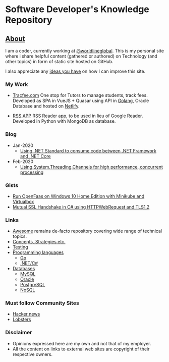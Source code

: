 # Software Developer's Knowledge Repository 

## [About](https://in.linkedin.com/in/sachinsunkle)
I am a coder, currently working at [@worldlineglobal](https://twitter.com/WorldlineGlobal). This is my personal site where i share helpful content (gathered or authored) on Technology (and other topics) in form of static site hosted on GitHub. 

I also appreciate any [ideas you have](https://github.com/sachinsu/sachinsu.github.io/issues/new) on how I can improve this site.

### My Work

- [Tracfee.com](https://tracfee.com) One stop for Tutors to manage students, track fees. Developed as SPA in VueJS + Quasar using API in [Golang](https://golang.org), Oracle Database and hosted on [Netlify](https://netlify.com).

- [RSS APP](https://github.com/sachinsu/rssapp) RSS Reader app, to be used in lieu of Google Reader. Developed in Python with MongoDB as database.

### Blog
- Jan-2020
    - [Using .NET Standard to consume code between .NET Framework and .NET Core](docs/blog/012020/netcoreinterop.md)
- Feb-2020
    - [Using System.Threading.Channels for high performance, concurrent processing](docs/blog/022020/channelsforproducerconsumer.md)


### Gists

- [Run OpenFaas on Windows 10 Home Edition with Minikube and Virtualbox](https://gist.github.com/sachinsu/1785ac68221d093559623dd0716696c1)
- [Mutual SSL Handshake in C# using HTTPWebRequest and TLS1.2](https://gist.github.com/sachinsu/3efcc7f6eb0cc215d5edbc20fc2e48a1)

### Links

- [Awesome](http://awesome.re/) remains de-facto repository covering wide range of technical topics.
- [Concepts, Strategies etc.](docs/programming/programming.md)
- [Testing](docs/programming/testing/testing.md)
- [Programming languages](docs/programming-languages/programming-languages.md)
  - [Go](docs/programming-languages/go/go.md)
  - [.NET/C#](docs/programming-languages/dotnet/dotnet.md)
- [Databases](docs/databases/database.md)
  - [MySQL](docs/databases/mysql/mysql.md)
  - [Oracle](docs/databases/oracle/oracle.md)
  - [PostgreSQL](docs/databases/postgresql/postgresql.md)
  - [NoSQL](docs/databases/nosql/nosql.md)

### Must follow Community Sites 
- [Hacker news](https://news.ycombinator.com)
- [Lobsters](https://lobste.rs)

### Disclaimer

- Opinions expressed here are my own and not that of my employer. 
- All the content on links to external web sites are copyright of their respective owners.